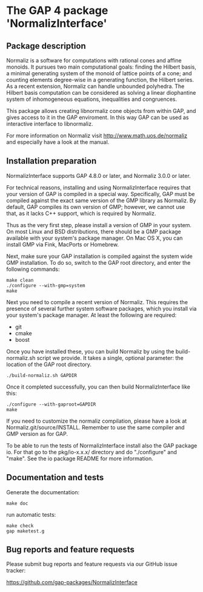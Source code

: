 # The GAP 4 package 'NormalizInterface'

## Package description

Normaliz is a software for computations with rational cones and affine
monoids. It pursues two main computational goals: finding the Hilbert
basis, a minimal generating system of the monoid of lattice points of a
cone; and counting elements degree-wise in a generating function, the
Hilbert series.
As a recent extension, Normaliz can handle unbounded polyhedra. The
Hilbert basis computation can be considered as solving a linear
diophantine system of inhomogeneous equations, inequalities and
congruences.

This package allows creating libnormaliz cone objects from within GAP,
and gives access to it in the GAP enviroment. In this way GAP can be
used as interactive interface to libnormaliz.

For more information on Normaliz visit http://www.math.uos.de/normaliz and
especially have a look at the manual.


## Installation preparation

NormalizInterface supports GAP 4.8.0 or later, and Normaliz 3.0.0 or later.

For technical reasons, installing and using NormalizInterface requires
that your version of GAP is compiled in a special way. Specifically, GAP
must be compiled against the exact same version of the GMP library as
Normaliz. By default, GAP compiles its own version of GMP; however, we
cannot use that, as it lacks C++ support, which is required by Normaliz.

Thus as the very first step, please install a version of GMP in your
system. On most Linux and BSD distributions, there should be a GMP
package available with your system's package manager. On Mac OS X, you
can install GMP via Fink, MacPorts or Homebrew.

Next, make sure your GAP installation is compiled against the system
wide GMP installation. To do so, switch to the GAP root directory, and
enter the following commands:

    make clean
    ./configure --with-gmp=system
    make

Next you need to compile a recent version of Normaliz. This requires the
presence of several further system software packages, which you install
via your system's package manager. At least the following are required:

 * git
 * cmake
 * boost

Once you have installed these, you can build Normaliz by using
the build-normaliz.sh script we provide. It takes a single,
optional parameter: the location of the GAP root directory.
    
    ./build-normaliz.sh GAPDIR

Once it completed successfully, you can then build NormalizInterface
like this:

    ./configure --with-gaproot=GAPDIR
    make

If you need to customize the normaliz compilation, please have a look at
Normaliz.git/source/INSTALL. Remember to use the same compiler and GMP
version as for GAP.

To be able to run the tests of NormalizInterface install also the GAP package
io. For that go to the pkg/io-x.x.x/ directory and do "./configure" and "make".
See the io package README for more information.


## Documentation and tests

Generate the documentation:
    
    make doc

run automatic tests:
    
    make check
    gap maketest.g


## Bug reports and feature requests

Please submit bug reports and feature requests via our GitHub issue tracker:

  https://github.com/gap-packages/NormalizInterface
